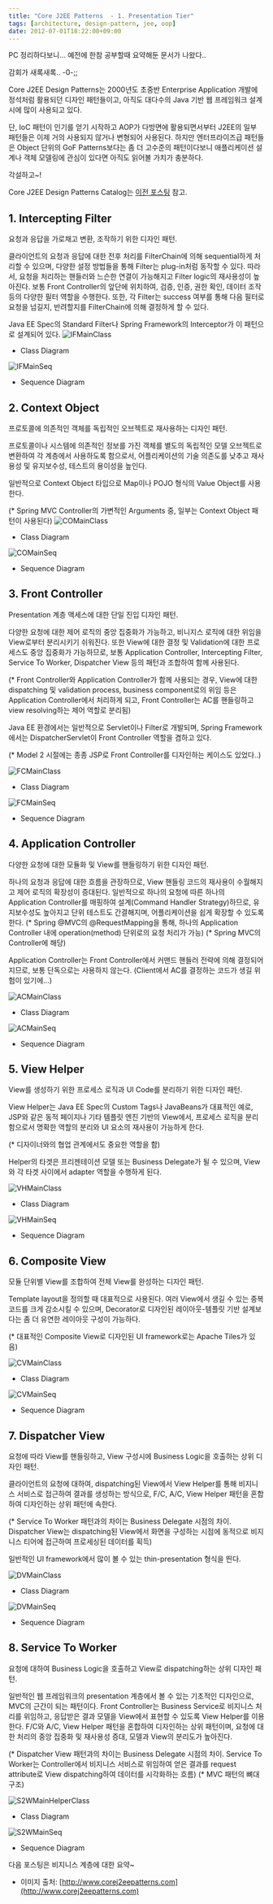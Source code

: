 ```yaml
---
title: "Core J2EE Patterns  - 1. Presentation Tier"
tags: [architecture, design-pattern, jee, oop]
date: 2012-07-01T18:22:00+09:00
---
```


PC 정리하다보니... 예전에 한참 공부할때 요약해둔 문서가 나왔다..

감회가 새록새록.. -0-;;

Core J2EE Design Patterns는 2000년도 초중반 Enterprise Application 개발에 정석처럼 활용되던 디자인 패턴들이고, 아직도 대다수의 Java 기반 웹 프레임워크 설계시에 많이 사용되고 있다.

단, IoC 패턴이 인기를 얻기 시작하고 AOP가 다방면에 활용되면서부터 J2EE의 일부 패턴들은 이제 거의 사용되지 않거나 변형되어 사용된다. 하지만 엔터프라이즈급 패턴들은 Object 단위의 GoF Patterns보다는 좀 더 고수준의 패턴이다보니 애플리케이션 설계나 객체 모델링에 관심이 있다면 아직도 읽어볼 가치가 충분하다.

각설하고~!

Core J2EE Design Patterns Catalog는 [이전 포스팅](http://blog.xenomity.com/Core-J2EE-Patterns) 참고.

## 1. Intercepting Filter
요청과 응답을 가로채고 변환, 조작하기 위한 디자인 패턴.

클라이언트의 요청과 응답에 대한 전후 처리를 FilterChain에 의해 sequential하게 처리할 수 있으며, 다양한 설정 방법들을 통해 Filter는 plug-in처럼 동작할 수 있다. 따라서, 요청을 처리하는 핸들러와 느슨한 연결이 가능해지고 Filter logic의 재사용성이 높아진다. 보통 Front Controller의 앞단에 위치하여, 검증, 인증, 권한 확인, 데이터 조작 등의 다양한 필터 역할을 수행한다. 또한, 각 Filter는 success 여부를 통해 다음 필터로 요청을 넘길지, 반려할지를 FilterChain에 의해 결정하게 할 수 있다.

Java EE Spec의 Standard Filter나 Spring Framework의 Interceptor가 이 패턴으로 설계되어 있다.
![IFMainClass](../assets/image/2012-07-01-IFMainClass.gif)

- Class Diagram

![IFMainSeq](../assets/image/2012-07-01-IFMainSeq.gif)

- Sequence Diagram

## 2. Context Object
프로토콜에 의존적인 객체를 독립적인 오브젝트로 재사용하는 디자인 패턴.

프로토콜이나 시스템에 의존적인 정보를 가진 객체를 별도의 독립적인 모델 오브젝트로 변환하여 각 계층에서 사용하도록 함으로서, 어플리케이션의 기술 의존도를 낮추고 재사용성 및 유지보수성, 테스트의 용이성을 높인다.

일반적으로 Context Object 타입으로 Map이나 POJO 형식의 Value Object를 사용한다.

(* Spring MVC Controller의 가변적인 Arguments 중, 일부는 Context Object 패턴이 사용된다)
![COMainClass](../assets/image/2012-07-01-COMainClass.gif)

- Class Diagram

![COMainSeq](../assets/image/2012-07-01-COMainSeq.gif)

- Sequence Diagram


## 3. Front Controller
Presentation 계층 액세스에 대한 단일 진입 디자인 패턴.

다양한 요청에 대한 제어 로직의 중앙 집중화가 가능하고, 비니지스 로직에 대한 위임을 View로부터 분리시키기 쉬워진다. 또한 View에 대한 결정 및 Validation에 대한 프로세스도 중앙 집중화가 가능하므로, 보통 Application Controller, Intercepting Filter, Service To Worker, Dispatcher View 등의 패턴과 조합하여 함께 사용된다.

(* Front Controller와 Application Controller가 함께 사용되는 경우, View에 대한 dispatching 및 validation process, business component로의 위임 등은 Application Controller에서 처리하게 되고, Front Controller는 AC를 핸들링하고 view resolving하는 제어 역할로 분리됨)

Java EE 환경에서는 일반적으로 Servlet이나 Filter로 개발되며, Spring Framework에서는 DispatcherServlet이 Front Controller 역할을 겸하고 있다.

(* Model 2 시절에는 종종 JSP로 Front Controller를 디자인하는 케이스도 있었다..)

![FCMainClass](../assets/image/2012-07-01-FCMainClass.gif)

- Class Diagram

![FCMainSeq](../assets/image/2012-07-01-FCMainSeq.gif)

- Sequence Diagram


## 4. Application Controller
다양한 요청에 대한 모듈화 및 View를 핸들링하기 위한 디자인 패턴.

하나의 요청과 응답에 대한 흐름을 관장하므로, View 핸들링 코드의 재사용이 수월해지고 제어 로직의 확장성이 증대된다. 일반적으로 하나의 요청에 따른 하나의 Application Controller를 매핑하여 설계(Command Handler Strategy)하므로, 유지보수성도 높아지고 단위 테스트도 간결해지며, 어플리케이션을 쉽게 확장할 수 있도록 한다.
(* Spring @MVC의 @RequestMapping을 통해, 하나의 Application Controller 내에 operation(method) 단위로의 요청 처리가 가능)
(* Spring MVC의 Controller에 해당)

Application Controller는 Front Controller에서 커맨드 핸들러 전략에 의해 결정되어지므로, 보통 단독으로는 사용하지 않는다. (Client에서 AC를 결정하는 코드가 생길 위험이 있기에...)

![ACMainClass](../assets/image/2012-07-01-ACMainClass.gif)

- Class Diagram

![ACMainSeq](../assets/image/2012-07-01-ACMainSeq.gif)

- Sequence Diagram


## 5. View Helper
View를 생성하기 위한 프로세스 로직과 UI Code를 분리하기 위한 디자인 패턴.

View Helper는 Java EE Spec의 Custom Tags나 JavaBeans가 대표적인 예로, JSP와 같은 동적 페이지나 기타 템플릿 엔진 기반의 View에서, 프로세스 로직을 분리함으로서 명확한 역할의 분리와 UI 요소의 재사용이 가능하게 한다.

(* 디자이너와의 협업 관계에서도 중요한 역할을 함)

Helper의 타겟은 프리젠테이션 모델 또는 Business Delegate가 될 수 있으며, View와 각 타겟 사이에서 adapter 역할을 수행하게 된다.

![VHMainClass](../assets/image/2012-07-01-VHMainClass.gif)

- Class Diagram

![VHMainSeq](../assets/image/2012-07-01-VHMainSeq.gif)

- Sequence Diagram


## 6. Composite View
모듈 단위별 View를 조합하여 전체 View를 완성하는 디자인 패턴.

Template layout을 정의할 때 대표적으로 사용된다. 여러 View에서 생길 수 있는 중복 코드를 크게 감소시킬 수 있으며, Decorator로 디자인된 레이아웃-템플릿 기반 설계보다는 좀 더 유연한 레이아웃 구성이 가능하다.

(* 대표적인 Composite View로 디자인된 UI framework로는 Apache Tiles가 있음)

![CVMainClass](../assets/image/2012-07-01-CVMainClass.gif)

- Class Diagram

![CVMainSeq](../assets/image/2012-07-01-CVMainSeq.gif)

- Sequence Diagram


## 7. Dispatcher View
요청에 따라 View를 핸들링하고, View 구성시에 Business Logic을 호출하는 상위 디자인 패턴.

클라이언트의 요청에 대하여, dispatching된 View에서 View Helper를 통해 비지니스 서비스로 접근하여 결과를 생성하는 방식으로, F/C, A/C, View Helper 패턴을 혼합하여 디자인하는 상위 패턴에 속한다.

(* Service To Worker 패턴과의 차이는 Business Delegate 시점의 차이. Dispatcher View는 dispatching된 View에서 화면을 구성하는 시점에 동적으로 비지니스 티어에 접근하여 프로세싱된 데이터를 획득)

일반적인 UI framework에서 많이 볼 수 있는 thin-presentation 형식을 띈다.

![DVMainClass](../assets/image/2012-07-01-DVMainClass.gif)

- Class Diagram

![DVMainSeq](../assets/image/2012-07-01-DVMainSeq.gif)

- Sequence Diagram


## 8. Service To Worker
요청에 대하여 Business Logic을 호출하고 View로 dispatching하는 상위 디자인 패턴.

일반적인 웹 프레임워크의 presentation 계층에서 볼 수 있는 기초적인 디자인으로, MVC의 근간이 되는 패턴이다. Front Controller는 Business Service로 비지니스 처리를 위임하고, 응답받은 결과 모델을 View에서 표현할 수 있도록 View Helper를 이용한다. F/C와 A/C, View Helper 패턴을 혼합하여 디자인하는 상위 패턴이며, 요청에 대한 처리의 중앙 집중화 및 재사용성 증대, 모델과 View의 분리도가 높아진다.

(* Dispatcher View 패턴과의 차이는 Business Delegate 시점의 차이. Service To Worker는 Controller에서 비지니스 서비스로 위임하여 얻은 결과를 request attribute로 View dispatching하여 데이터를 시각화하는 흐름)
(* MVC 패턴의 뼈대 구조)

![S2WMainHelperClass](../assets/image/2012-07-01-S2WMainHelperClass.gif)

- Class Diagram

![S2WMainSeq](../assets/image/2012-07-01-S2WMainSeq.gif)

- Sequence Diagram


다음 포스팅은 비지니스 계층에 대한 요약~

- 이미지 출처: [http://www.corej2eepatterns.com](http://www.corej2eepatterns.com)

